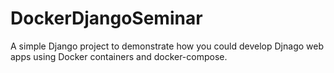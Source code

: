 # DockerDjangoSeminar

A simple Django project to demonstrate how you could develop
Djnago web apps using Docker containers and docker-compose.
